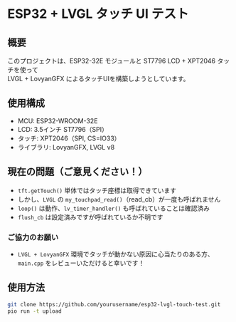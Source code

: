 # ESP32 + LVGL タッチ UI テスト

## 概要

このプロジェクトは、ESP32-32E モジュールと ST7796 LCD + XPT2046 タッチを使って  
LVGL + LovyanGFX によるタッチUIを構築しようとしています。

## 使用構成

- MCU: ESP32-WROOM-32E
- LCD: 3.5インチ ST7796（SPI）
- タッチ: XPT2046（SPI, CS=IO33）
- ライブラリ: LovyanGFX, LVGL v8

## 現在の問題（ご意見ください！）

- `tft.getTouch()` 単体ではタッチ座標は取得できています
- しかし、`LVGL` の `my_touchpad_read()`（read_cb）が一度も呼ばれません
- `loop()` は動作、`lv_timer_handler()` も呼ばれていることは確認済み
- `flush_cb` は設定済みですが呼ばれているか不明です

### ご協力のお願い

- `LVGL + LovyanGFX` 環境でタッチが動かない原因に心当たりのある方、
  `main.cpp` をレビューいただけると幸いです！

## 使用方法

```bash
git clone https://github.com/yourusername/esp32-lvgl-touch-test.git
pio run -t upload
